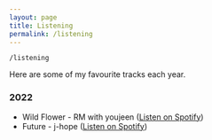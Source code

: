 ```yaml
---
layout: page
title: Listening
permalink: /listening
---
```


`/listening`

Here are some of my favourite tracks each year.

### 2022

- Wild Flower - RM with youjeen (<a href="https://open.spotify.com/track/5p8ThxM2OhJ0igfxkz0Z1q?si=59bb5dd10aec480d">Listen on Spotify</a>)
- Future - j-hope (<a href="https://open.spotify.com/track/0Puudh380z6cOCgMaTNm7h?si=07445d95a3434b44">Listen on Spotify</a>)


<style>
  .wrapper {
    max-width: 58em;
  }
</style>